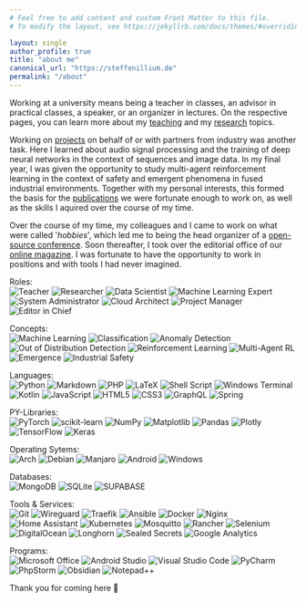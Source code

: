 ```yaml
---
# Feel free to add content and custom Front Matter to this file.
# To modify the layout, see https://jekyllrb.com/docs/themes/#overriding-theme-defaults

layout: single
author_profile: true
title: "about me"
canonical_url: "https://steffenillium.de"
permalink: "/about"
---
```


Working at a university means being a teacher in classes, an advisor in practical classes, a speaker, or an organizer in lectures. On the respective pages, you can learn more about my [teaching](teaching) and my [research](research) topics.

Working on [projects](projects) on behalf of or with partners from industry was another task. Here I learned about audio signal processing and the training of deep neural networks in the context of sequences and image data. In my final year, I was given the opportunity to study multi-agent reinforcement learning in the context of safety and emergent phenomena in fused industrial environments.
Together with my personal interests, this formed the basis for the [publications](publications) we were fortunate enough to work on, as well as the skills I aquired over the course of my time.

Over the course of my time, my colleagues and I came to work on what were called '*hobbies*', which led me to being the head organizer of a [open-source conference](https://openmunich.eu).
Soon thereafter, I took over the editorial office of our [online magazine](https://digitaleweltmagazin.de/). I was fortunate to have the opportunity to work in positions and with tools I had never imagined.

Roles:
<br>
![Teacher](https://img.shields.io/badge/Teacher-blue?style=for-the-badge&logo=microsoft-office&logoColor=white)
![Researcher](https://img.shields.io/badge/Researcher-blue?style=for-the-badge&logo=microsoft-office&logoColor=white)
![Data Scientist](https://img.shields.io/badge/Data-Scientist-blue?style=for-the-badge&logo=microsoft-office&logoColor=white)
![Machine Learning Expert](https://img.shields.io/badge/Machine_Learning-Expert-blue?style=for-the-badge&logo=microsoft-office&logoColor=white)
![System Administrator](https://img.shields.io/badge/System-Administrator-blue?style=for-the-badge&logo=microsoft-office&logoColor=white)
![Cloud Architect](https://img.shields.io/badge/Cloud-Architect-blue?style=for-the-badge&logo=microsoft-office&logoColor=white)
![Project Manager](https://img.shields.io/badge/Project-Manager-blue?style=for-the-badge&logo=microsoft-office&logoColor=white)
![Editor in Chief](https://img.shields.io/badge/Editor_in-Chief-blue?style=for-the-badge&logo=microsoft-office&logoColor=white)

Concepts:
<br>
![Machine Learning](https://img.shields.io/badge/machine_learning-orange?style=for-the-badge&logo=microsoft-office&logoColor=white)
![Classification](https://img.shields.io/badge/classification-orange?style=for-the-badge&logo=microsoft-office&logoColor=white)
![Anomaly Detection](https://img.shields.io/badge/anomaly_detection-orange?style=for-the-badge&logo=microsoft-office&logoColor=white)
![Out of Distribution Detection](https://img.shields.io/badge/OOD-orange?style=for-the-badge&logo=microsoft-office&logoColor=white)
![Reinforcement Learning](https://img.shields.io/badge/reinforcement_learning-orange?style=for-the-badge&logo=microsoft-office&logoColor=white)
![Multi-Agent RL](https://img.shields.io/badge/multi--agent_rl-orange?style=for-the-badge&logo=microsoft-office&logoColor=white)
![Emergence](https://img.shields.io/badge/emergence-orange?style=for-the-badge&logo=microsoft-office&logoColor=white)
![Industrial Safety](https://img.shields.io/badge/industrial_safety-orange?style=for-the-badge&logo=microsoft-office&logoColor=white)

Languages:
<br>
![Python](https://img.shields.io/badge/python-3670A0?style=for-the-badge&logo=python&logoColor=ffdd54)
![Markdown](https://img.shields.io/badge/Markdown-000000?style=for-the-badge&logo=markdown&logoColor=white)
![PHP](https://img.shields.io/badge/php-%23777BB4.svg?style=for-the-badge&logo=php&logoColor=white)
![LaTeX](https://img.shields.io/badge/latex-%23008080.svg?style=for-the-badge&logo=latex&logoColor=white)
![Shell Script](https://img.shields.io/badge/shell_script-%23121011.svg?style=for-the-badge&logo=gnu-bash&logoColor=white)
![Windows Terminal](https://img.shields.io/badge/Windows%20Terminal-%234D4D4D.svg?style=for-the-badge&logo=windows-terminal&logoColor=white)
![Kotlin](https://img.shields.io/badge/kotlin-%237F52FF.svg?style=for-the-badge&logo=kotlin&logoColor=white)
![JavaScript](https://img.shields.io/badge/javascript-%23323330.svg?style=for-the-badge&logo=javascript&logoColor=%23F7DF1E)
![HTML5](https://img.shields.io/badge/html5-%23E34F26.svg?style=for-the-badge&logo=html5&logoColor=white)
![CSS3](https://img.shields.io/badge/css3-%231572B6.svg?style=for-the-badge&logo=css3&logoColor=white)
![GraphQL](https://img.shields.io/badge/-GraphQL-E10098?style=for-the-badge&logo=graphql&logoColor=white)
![Spring](https://img.shields.io/badge/Spring-6DB33F?style=for-the-badge&logo=spring&logoColor=white)

PY-Libraries:
<br>
![PyTorch](https://img.shields.io/badge/PyTorch-%23EE4C2C.svg?style=for-the-badge&logo=PyTorch&logoColor=white)
![scikit-learn](https://img.shields.io/badge/scikit--learn-%23F7931E.svg?style=for-the-badge&logo=scikit-learn&logoColor=white)
![NumPy](https://img.shields.io/badge/numpy-%23013243.svg?style=for-the-badge&logo=numpy&logoColor=white)
![Matplotlib](https://img.shields.io/badge/Matplotlib-%23ffffff.svg?style=for-the-badge&logo=Matplotlib&logoColor=black)
![Pandas](https://img.shields.io/badge/pandas-%23150458.svg?style=for-the-badge&logo=pandas&logoColor=white)
![Plotly](https://img.shields.io/badge/Plotly-%233F4F75.svg?style=for-the-badge&logo=plotly&logoColor=white)
![TensorFlow](https://img.shields.io/badge/TensorFlow-%23FF6F00.svg?style=for-the-badge&logo=TensorFlow&logoColor=white)
![Keras](https://img.shields.io/badge/Keras-%23D00000.svg?style=for-the-badge&logo=Keras&logoColor=white)

Operating Sytems:
<br>
![Arch](https://img.shields.io/badge/Arch%20Linux-1793D1?logo=arch-linux&logoColor=fff&style=for-the-badge)
![Debian](https://img.shields.io/badge/Debian-D70A53?style=for-the-badge&logo=debian&logoColor=white)
![Manjaro](https://img.shields.io/badge/Manjaro-35BF5C?style=for-the-badge&logo=Manjaro&logoColor=white)
![Android](https://img.shields.io/badge/Android-3DDC84?style=for-the-badge&logo=android&logoColor=white)
![Windows](https://img.shields.io/badge/Windows-0078D6?style=for-the-badge&logo=windows&logoColor=white)

Databases:
<br>
![MongoDB](https://img.shields.io/badge/MongoDB-4EA94B?style=for-the-badge&logo=mongodb&logoColor=white)
![SQLite](https://img.shields.io/badge/SQLite-07405E?style=for-the-badge&logo=sqlite&logoColor=white)
![SUPABASE](https://img.shields.io/badge/Supabase-181818?style=for-the-badge&logo=supabase&logoColor=white)

Tools & Services:
<br>
![Git](https://img.shields.io/badge/git-%23F05033.svg?style=for-the-badge&logo=git&logoColor=white)
![Wireguard](https://img.shields.io/badge/wireguard-%2388171A.svg?style=for-the-badge&logo=wireguard&logoColor=white)
![Traefik](https://img.shields.io/badge/Traefik-red?style=for-the-badge&logo=microsoft-office&logoColor=white)
![Ansible](https://img.shields.io/badge/ansible-%231A1918.svg?style=for-the-badge&logo=ansible&logoColor=white)
![Docker](https://img.shields.io/badge/docker-%230db7ed.svg?style=for-the-badge&logo=docker&logoColor=white)
![Nginx](https://img.shields.io/badge/nginx-%23009639.svg?style=for-the-badge&logo=nginx&logoColor=white)
![Home Assistant](https://img.shields.io/badge/home%20assistant-%2341BDF5.svg?style=for-the-badge&logo=home-assistant&logoColor=white)
![Kubernetes](https://img.shields.io/badge/kubernetes-%23326ce5.svg?style=for-the-badge&logo=kubernetes&logoColor=white)
![Mosquitto](https://img.shields.io/badge/mosquitto-%233C5280.svg?style=for-the-badge&logo=eclipsemosquitto&logoColor=white)
![Rancher](https://img.shields.io/badge/rancher-%230075A8.svg?style=for-the-badge&logo=rancher&logoColor=white)
![Selenium](https://img.shields.io/badge/-selenium-%43B02A?style=for-the-badge&logo=selenium&logoColor=white)
![DigitalOcean](https://img.shields.io/badge/DigitalOcean-%230167ff.svg?style=for-the-badge&logo=digitalOcean&logoColor=white)
![Longhorn](https://img.shields.io/badge/LONGHORN-%23326ce5.svg?style=for-the-badge&logo=kubernetes&logoColor=white)
![Sealed Secrets](https://img.shields.io/badge/SEALED_SECRETS-%23326ce5.svg?style=for-the-badge&logo=kubernetes&logoColor=white)
![Google Analytics](https://img.shields.io/badge/Google%20Analytics-E37400?style=for-the-badge&logo=google%20analytics&logoColor=white)

Programs:
<br>
![Microsoft Office](https://img.shields.io/badge/Microsoft_Office-D83B01?style=for-the-badge&logo=microsoft-office&logoColor=white)
![Android Studio](https://img.shields.io/badge/Android%20Studio-3DDC84.svg?style=for-the-badge&logo=android-studio&logoColor=white)
![Visual Studio Code](https://img.shields.io/badge/Visual%20Studio%20Code-0078d7.svg?style=for-the-badge&logo=visual-studio-code&logoColor=white)
![PyCharm](https://img.shields.io/badge/pycharm-143?style=for-the-badge&logo=pycharm&logoColor=black&color=black&labelColor=green)
![PhpStorm](https://img.shields.io/badge/phpstorm-143?style=for-the-badge&logo=phpstorm&logoColor=black&color=black&labelColor=darkorchid)
![Obsidian](https://img.shields.io/badge/Obsidian-%23483699.svg?style=for-the-badge&logo=obsidian&logoColor=white)
![Notepad++](https://img.shields.io/badge/Notepad++-90E59A.svg?style=for-the-badge&logo=notepad%2b%2b&logoColor=black)

Thank you for coming here :wave:
